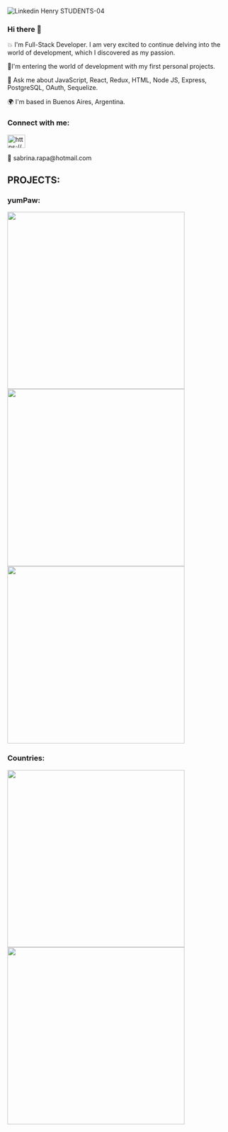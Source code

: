 
![Linkedin Henry STUDENTS-04](https://user-images.githubusercontent.com/96808429/174875356-fb005ebf-4c29-4fe3-a8d1-d3bcf6a914dc.png)

### Hi there 👋

💥 I'm Full-Stack Developer. I am very excited to continue delving into the world of development, which I discovered as my passion.

💨I'm entering the world of development with my first personal projects.

💬 Ask me about JavaScript, React, Redux, HTML, Node JS, Express, PostgreSQL, OAuth, Sequelize.

🌍  I'm based in Buenos Aires, Argentina.

<h3 align="left">Connect with me:</h3>
<p align="left">
<a href="https://linkedin.com/in/sabrina-helena-rapa/" target="_blank"><img align="center" src="https://cdn.jsdelivr.net/npm/simple-icons@3.0.1/icons/linkedin.svg" alt="https://www.linkedin.com/in/sabrina-helena-rapa/" height="30" width="40" /></a> 
</p>
<p> 💌 sabrina.rapa@hotmail.com</p>


<h2 align="left">PROJECTS:</h2>

<h3 align="left">yumPaw:</h3>
<p>
<img src="https://user-images.githubusercontent.com/96808429/174879765-a63ca671-15b4-4bf2-b231-f927fbfe48a1.jpg" width="400">
<img src="https://user-images.githubusercontent.com/96808429/174879770-34eefcff-72b7-49af-bd0f-01f694fe1a04.jpg" width="400">
<img src="https://user-images.githubusercontent.com/96808429/174879490-ef836041-3f04-43e4-b739-c81e8b6505ff.jpg" width="400">
  </p>

<h3 align="left">Countries:</h3>
<p>
<img src="https://user-images.githubusercontent.com/96808429/174912448-8605495c-9844-4493-bd70-1556b32a091c.jpg" width="400">
<img src="https://user-images.githubusercontent.com/96808429/174882004-41f6413d-a074-4fd4-9121-4c4e15a07894.jpg" width="400">
  </p>


<!--
**Sabri-Rapa/Sabri-Rapa** is a ✨ _special_ ✨ repository because its `README.md` (this file) appears on your GitHub profile.

Here are some ideas to get you started:

- 🔭 I’m currently working on ...
- 🌱 I’m currently learning ...
- 👯 I’m looking to collaborate on ...
- 🤔 I’m looking for help with ...
- 💬 Ask me about ...
- 📫 How to reach me: sabrina.rapa@hotmail.com
- 😄 Pronouns: ...
- ⚡ Fun fact: ...
-->
